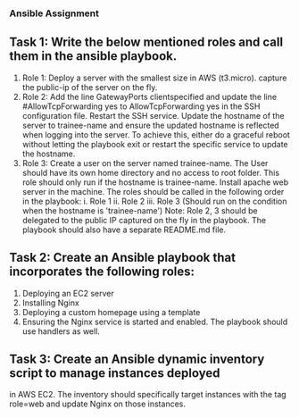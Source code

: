 ### Ansible Assignment
## Task 1: Write the below mentioned roles and call them in the ansible playbook.
1. Role 1: Deploy a server with the smallest size in AWS (t3.micro). capture the public-ip 
of the server on the fly.
2. Role 2: Add the line GatewayPorts clientspecified and update the line
#AllowTcpForwarding yes to AllowTcpForwarding yes in the SSH configuration file. 
Restart the SSH service. Update the hostname of the server to trainee-name and 
ensure the updated hostname is reflected when logging into the server. To achieve 
this, either do a graceful reboot without letting the playbook exit or restart the specific 
service to update the hostname.
3. Role 3: Create a user on the server named trainee-name. The User should have its own 
home directory and no access to root folder. This role should only run if the hostname 
is trainee-name. Install apache web server in the machine. 
The roles should be called in the following order in the playbook:
i. Role 1
ii. Role 2
iii. Role 3 (Should run on the condition when the hostname is 'trainee-name')
Note: Role 2, 3 should be delegated to the public IP captured on the fly in the playbook.
The playbook should also have a separate README.md file.

## Task 2: Create an Ansible playbook that incorporates the following roles:
1. Deploying an EC2 server
2. Installing Nginx
3. Deploying a custom homepage using a template
4. Ensuring the Nginx service is started and enabled.
The playbook should use handlers as well.

## Task 3: Create an Ansible dynamic inventory script to manage instances deployed 
in AWS EC2. The inventory should specifically target instances with the tag 
role=web and update Nginx on those instances.
